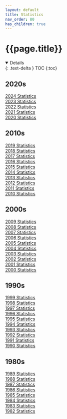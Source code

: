```yaml
---
layout: default
title: Statistics
nav_order: 80
has_children: true
---
```


# {{page.title}}

<details open markdown="block">
  {: .text-delta }
TOC
{:toc}
</details>

## 2020s

[2024 Statistics](2024)<br />
[2023 Statistics](2023)<br />
[2022 Statistics](2022)<br />
[2021 Statistics](2021)<br />
[2020 Statistics](2020)<br />

## 2010s

[2019 Statistics](2019)<br />
[2018 Statistics](2018)<br />
[2017 Statistics](2017)<br />
[2016 Statistics](2016)<br />
[2015 Statistics](2015)<br />
[2014 Statistics](2014)<br />
[2013 Statistics](2013)<br />
[2012 Statistics](2012)<br />
[2011 Statistics](2011)<br />
[2010 Statistics](2010)<br />

## 2000s

[2009 Statistics](2009)<br />
[2008 Statistics](2008)<br />
[2007 Statistics](2007)<br />
[2006 Statistics](2006)<br />
[2005 Statistics](2005)<br />
[2004 Statistics](2004)<br />
[2003 Statistics](2003)<br />
[2002 Statistics](2002)<br />
[2001 Statistics](2001)<br />
[2000 Statistics](2000)<br />

## 1990s

[1999 Statistics](1999)<br />
[1998 Statistics](1998)<br />
[1997 Statistics](1997)<br />
[1996 Statistics](1996)<br />
[1995 Statistics](1995)<br />
[1994 Statistics](1994)<br />
[1993 Statistics](1993)<br />
[1992 Statistics](1992)<br />
[1991 Statistics](1991)<br />
[1990 Statistics](1990)<br />

## 1980s

[1989 Statistics](1989)<br />
[1988 Statistics](1988)<br />
[1987 Statistics](1987)<br />
[1986 Statistics](1986)<br />
[1985 Statistics](1985)<br />
[1984 Statistics](1984)<br />
[1983 Statistics](1983)<br />
[1982 Statistics](1982)<br />